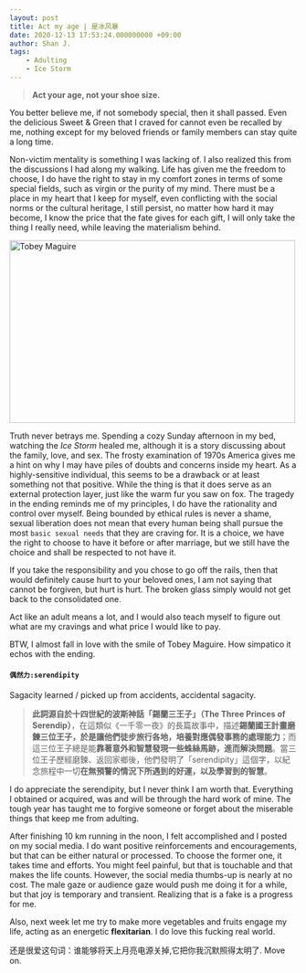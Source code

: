 ```yaml
---
layout: post
title: Act my age | 是冰风暴
date: 2020-12-13 17:53:24.000000000 +09:00
author: Shan J.
tags:
    - Adulting
    - Ice Storm
---
```


> **Act your age, not your shoe size.**

You better believe me, if not somebody special, then it shall passed. Even the delicious Sweet & Green that I craved for cannot even be recalled by me, nothing except for my beloved friends or family members can stay quite a long time.

Non-victim mentality is something I was lacking of. I also realized this from the discussions I had along my walking. Life has given me the freedom to choose, I do have the right to stay in my comfort zones in terms of some special fields, such as virgin or the purity of my mind. There must be a place in my heart that I keep for myself, even conflicting with the social norms or the cultural heritage, I still persist, no matter how hard it may become, I know the price that the fate gives for each gift, I will only take the thing I really need, while leaving the materialism behind.

<img src="/img/post_12_13.png" alt ="Tobey Maguire" width="500" height="320">

Truth never betrays me. Spending a cozy Sunday afternoon in my bed, watching the *Ice Storm* healed me, although it is a story discussing about the family, love, and sex.  The frosty examination of 1970s America gives me a hint on why I may have piles of doubts and concerns inside my heart. As a highly-sensitive individual, this seems to be a drawback or at least something not that positive. While the thing is that  it does serve as an external protection layer, just like the warm fur you saw on fox.  The tragedy in the ending reminds me of my principles, I do have the rationality and control over myself. Being bounded by ethical rules is never a shame, sexual liberation does not mean that every human being shall pursue the most `basic sexual needs` that they are craving for. It is a choice, we have the right to choose to have it before or after marriage, but we still have the choice and shall be respected to not have it.

If you take the responsibility and you chose to go off the rails, then that would definitely cause hurt to your beloved ones, I am not saying that cannot be forgiven, but hurt is hurt. The broken glass simply would not get back to the consolidated one.

Act like an adult means a lot, and I would also teach myself to figure out what are my cravings and what price I would like to pay.

BTW, I almost fall in love with the smile of Tobey Maguire. How simpatico it echos with the ending.


#### `偶然力:serendipity`

Sagacity learned / picked up from accidents, accidental sagacity.

> **此詞源自於十四世紀的波斯神話「錫蘭三王子」（The Three Princes of Serendip）**，在這類似《一千零一夜》的長篇故事中，描述**錫蘭國王計畫磨鍊三位王子，於是讓他們徒步旅行各地，培養對應偶發事務的處理能力**；而這三位王子總是能**靠著意外和智慧發現一些蛛絲馬跡，進而解決問題**。當三位王子歷經磨鍊、返回家鄉後，他們發明了「serendipity」這個字，以紀念旅程中一切**在無預警的情況下所遇到的好運，以及學習到的智慧**。

I do appreciate the serendipity, but I never think I am worth that. Everything I obtained or acquired, was and will be through the hard work of mine. The tough year has taught me to forgive someone or forget about the miserable things that keep me from adulting.

After finishing 10 km running in the noon, I felt accomplished and I posted on my social media. I do want positive reinforcements and encouragements, but that can be either natural or processed. To choose the former one, it takes time and efforts. You might feel painful, but that is touchable and that makes the life counts. However, the social media thumbs-up is nearly at no cost. The male gaze or audience gaze would push me doing it for a while, but that joy is temporary and transient. Realizing that is a fake is a progress for me.  

Also, next week let me try to make more vegetables and fruits engage my life, acting as an energetic **flexitarian**. I do love this fucking real world.

还是很爱这句词：谁能够将天上月亮电源关掉,它把你我沉默照得太明了.
Move on.

